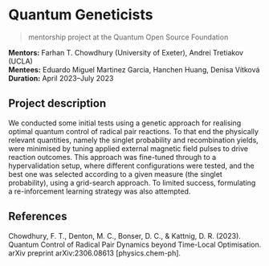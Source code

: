 # Quantum Geneticists
> mentorship project at the Quantum Open Source Foundation

**Mentors:** Farhan T. Chowdhury (University of Exeter), Andrei Tretiakov (UCLA)  
**Mentees:** Eduardo Miguel Martinez Garcia, Hanchen Huang, Denisa Vítková   
**Duration:** April 2023–July 2023   

## Project description
We conducted some initial tests using a genetic approach for realising optimal quantum control of radical pair reactions. To that end the physically relevant quantities, namely the singlet probability and recombination yields, were minimised by tuning applied external magnetic field pulses to drive reaction outcomes. This approach was fine-tuned through to a hypervalidation setup, where different configurations were tested, and the best one was selected according to a given measure (the singlet probability), using a grid-search approach. To limited success, formulating a re-inforcement learning strategy was also attempted. 

## References
Chowdhury, F. T., Denton, M. C., Bonser, D. C., & Kattnig, D. R. (2023). Quantum Control of Radical Pair Dynamics beyond Time-Local Optimisation. arXiv preprint arXiv:2306.08613 [physics.chem-ph].
